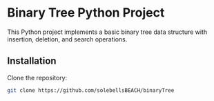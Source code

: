 # Binary Tree Python Project

This Python project implements a basic binary tree data structure with insertion, deletion, and search operations.

## Installation

Clone the repository:

```bash
git clone https://github.com/solebellsBEACH/binaryTree
